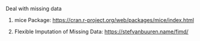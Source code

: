 
Deal with missing data

1. mice Package: https://cran.r-project.org/web/packages/mice/index.html

2.  Flexible Imputation of Missing Data: https://stefvanbuuren.name/fimd/
